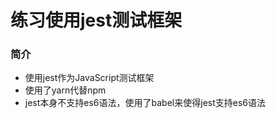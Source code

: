 # 练习使用jest测试框架

### 简介
- 使用jest作为JavaScript测试框架
- 使用了yarn代替npm
- jest本身不支持es6语法，使用了babel来使得jest支持es6语法